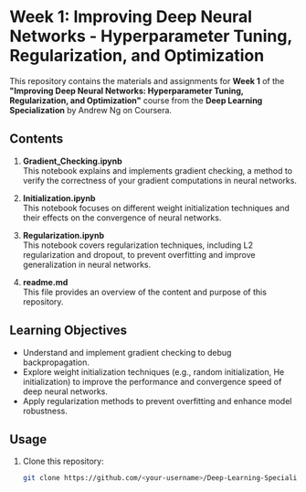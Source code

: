 # Week 1: Improving Deep Neural Networks - Hyperparameter Tuning, Regularization, and Optimization

This repository contains the materials and assignments for **Week 1** of the **"Improving Deep Neural Networks: Hyperparameter Tuning, Regularization, and Optimization"** course from the **Deep Learning Specialization** by Andrew Ng on Coursera.

## Contents

1. **Gradient_Checking.ipynb**  
   This notebook explains and implements gradient checking, a method to verify the correctness of your gradient computations in neural networks.

2. **Initialization.ipynb**  
   This notebook focuses on different weight initialization techniques and their effects on the convergence of neural networks.

3. **Regularization.ipynb**  
   This notebook covers regularization techniques, including L2 regularization and dropout, to prevent overfitting and improve generalization in neural networks.

4. **readme.md**  
   This file provides an overview of the content and purpose of this repository.

## Learning Objectives

- Understand and implement gradient checking to debug backpropagation.
- Explore weight initialization techniques (e.g., random initialization, He initialization) to improve the performance and convergence speed of deep neural networks.
- Apply regularization methods to prevent overfitting and enhance model robustness.

## Usage

1. Clone this repository:
   ```bash
   git clone https://github.com/<your-username>/Deep-Learning-Specialization.git
